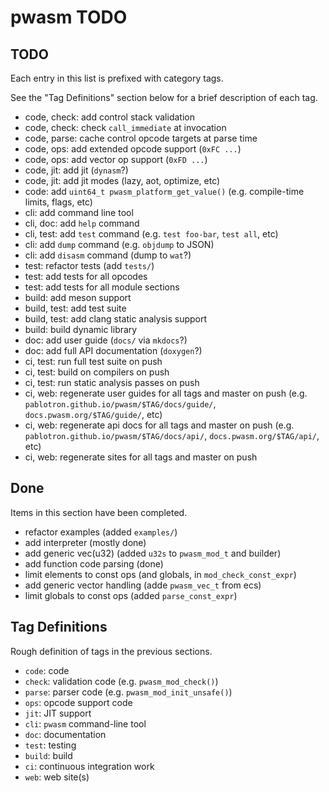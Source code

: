 # pwasm TODO

## TODO

Each entry in this list is prefixed with category tags.

See the "Tag Definitions" section below for a brief description of each
tag.

* code, check: add control stack validation
* code, check: check `call_immediate` at invocation
* code, parse: cache control opcode targets at parse time
* code, ops: add extended opcode support (`0xFC ...`)
* code, ops: add vector op support (`0xFD ...`)
* code, jit: add jit (`dynasm`?)
* code, jit: add jit modes (lazy, aot, optimize, etc)
* code: add `uint64_t pwasm_platform_get_value()` (e.g. compile-time limits, flags, etc)
* cli: add command line tool
* cli, doc: add `help` command
* cli, test: add `test` command (e.g. `test foo-bar`, `test all`, etc)
* cli: add `dump` command (e.g. `objdump` to JSON)
* cli: add `disasm` command (dump to `wat`?)
* test: refactor tests (add `tests/`)
* test: add tests for all opcodes
* test: add tests for all module sections
* build: add meson support
* build, test: add test suite
* build, test: add clang static analysis support
* build: build dynamic library
* doc: add user guide (`docs/` via `mkdocs`?)
* doc: add full API documentation (`doxygen`?)
* ci, test: run full test suite on push
* ci, test: build on compilers on push
* ci, test: run static analysis passes on push
* ci, web: regenerate user guides for all tags and master on push (e.g. `pablotron.github.io/pwasm/$TAG/docs/guide/`, `docs.pwasm.org/$TAG/guide/`, etc)
* ci, web: regenerate api docs for all tags and master on push (e.g. `pablotron.github.io/pwasm/$TAG/docs/api/`, `docs.pwasm.org/$TAG/api/`, etc)
* ci, web: regenerate sites for all tags and master on push

## Done

Items in this section have been completed.

* refactor examples (added `examples/`)
* add interpreter (mostly done)
* add generic vec(u32) (added `u32s` to `pwasm_mod_t` and builder)
* add function code parsing (done)
* limit elements to const ops (and globals, in `mod_check_const_expr`)
* add generic vector handling (adde `pwasm_vec_t` from ecs)
* limit globals to const ops (added `parse_const_expr`)

## Tag Definitions

Rough definition of tags in the previous sections.

* `code`: code
* `check`: validation code (e.g. `pwasm_mod_check()`)
* `parse`: parser code (e.g. `pwasm_mod_init_unsafe()`)
* `ops`: opcode support code
* `jit`: JIT support
* `cli`: `pwasm` command-line tool
* `doc`: documentation
* `test`: testing
* `build`: build
* `ci`: continuous integration work
* `web`: web site(s)
